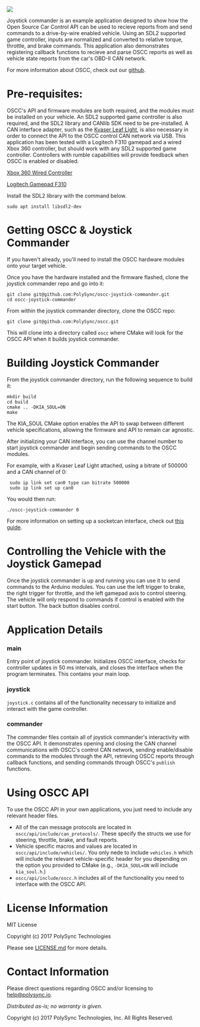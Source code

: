 <img src="https://raw.githubusercontent.com/wiki/PolySync/OSCC/images/oscc_logo_title.png">

Joystick commander is an example application designed to show how the Open Source Car Control API can be used to recieve reports from and send commands to a drive-by-wire enabled vehicle. 
Using an SDL2 supported game controller, inputs are normalized and converted to relative torque, throttle, and brake commands. This application also demonstrates registering callback functions to recieve and parse OSCC reports as well as vehicle state reports from the car's OBD-II CAN network.

For more information about OSCC, check out our [github](https://github.com/PolySync/oscc).

# Pre-requisites:

OSCC's API and firmware modules are both required, and the modules must be installed on your vehicle. An SDL2 supported game controller is also required, and the SDL2 library and CANlib SDK need to be pre-installed. A CAN interface adapter, such as the [Kvaser Leaf Light](https://www.kvaser.com), is also necessary in order to connect the API to the OSCC control CAN network via USB. This application has been tested with a Logitech F310 gamepad and a wired Xbox 360 controller, but should work with any SDL2 supported game controller. Controllers with rumble capabilities will provide feedback when OSCC is enabled or disabled. 

[Xbox 360 Wired Controller](https://www.amazon.com/dp/B004QRKWLA)

[Logitech Gamepad F310](http://a.co/3GoUlkN)

Install the SDL2 library with the command below.

```
sudo apt install libsdl2-dev
```

# Getting OSCC & Joystick Commander

If you haven't already, you'll need to install the OSCC hardware modules onto your target vehicle. 

Once you have the hardware installed and the firmware flashed, clone the joystick commander repo and go into it:

```
git clone git@github.com:PolySync/oscc-joystick-commander.git
cd oscc-joystick-commander
```

From within the joystick commander directory, clone the OSCC repo:

```
git clone git@github.com:PolySync/oscc.git
```

This will clone into a directory called `oscc` where CMake will look for the OSCC API when it builds joystick commander.

# Building Joystick Commander

From the joystick commander directory, run the following sequence to build it:

```
mkdir build
cd build
cmake .. -DKIA_SOUL=ON
make
```

The KIA_SOUL CMake option enables the API to swap between different vehicle specifications, allowing the firmware and API to remain car agnostic.

After initializing your CAN interface, you can use the channel number to start joystick commander and begin sending commands to the OSCC modules.

For example, with a Kvaser Leaf Light attached, using a bitrate of 500000 and a CAN channel of 0:

```
 sudo ip link set can0 type can bitrate 500000
 sudo ip link set up can0
```

You would then run:

```
./oscc-joystick-commander 0
```

For more information on setting up a socketcan interface, check out [this guide](http://elinux.org/Bringing_CAN_interface_up).

# Controlling the Vehicle with the Joystick Gamepad

Once the joystick commander is up and running you can use it to send commands to the Arduino modules.
You can use the left trigger to brake, the right trigger for throttle, and the left gamepad axis to control steering.
The vehicle will only respond to commands if control is enabled with the start button. The back button disables control.

# Application Details

### main

Entry point of joystick commander. Initializes OSCC interface, checks for controller updates in 50 ms intervals, and closes the interface when the program terminates. This contains your main loop.

### joystick

`joystick.c` contains all of the functionality necessary to initialize and interact with the game controller.

### commander

The commander files contain all of joystick commander's interactivity with the OSCC API. It demonstrates opening and closing the CAN channel communications with OSCC's control CAN network, sending enable/disable commands to the modules through the API, retrieving OSCC reports through callback functions, and sending commands through OSCC's ```publish``` functions. 

# Using OSCC API

To use the OSCC API in your own applications, you just need to include any relevant header files. 
* All of the can message protocols are located in ```oscc/api/include/can_protocols/```. These specify the structs we use for steering, throttle, brake, and fault reports.
* Vehicle specific macros and values are located in ```oscc/api/include/vehicles/```. You only nede to include
`vehicles.h` which will include the relevant vehicle-specific header for you depending on the option you
provided to CMake (e.g., `-DKIA_SOUL=ON` will include `kia_soul.h`.)
* ```oscc/api/include/oscc.h``` includes all of the functionality you need to interface with the OSCC API.

# License Information

MIT License

Copyright (c) 2017 PolySync Technologies

Please see [LICENSE.md](LICENSE.md) for more details.


# Contact Information

Please direct questions regarding OSCC and/or licensing to help@polysync.io.

*Distributed as-is; no warranty is given.*

Copyright (c) 2017 PolySync Technologies, Inc.  All Rights Reserved.
    
